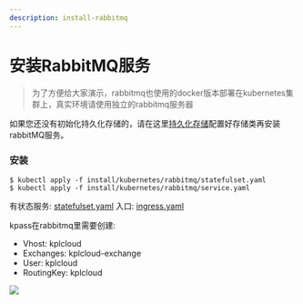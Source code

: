 ```yaml
---
description: install-rabbitmq
---
```


# 安装RabbitMQ服务

> 为了方便给大家演示，rabbitmq也使用的docker版本部署在kubernetes集群上，真实环境请使用独立的rabbitmq服务器

如果您还没有初始化持久化存储的，请在这里[持久化存储](storage.md)配置好存储类再安装rabbitMQ服务。

### 安装

```text
$ kubectl apply -f install/kubernetes/rabbitmq/statefulset.yaml
$ kubectl apply -f install/kubernetes/rabbitmq/service.yaml
```

有状态服务: [statefulset.yaml](https://github.com/kplcloud/kplcloud/tree/master/install/kubernetes/rabbitmq/statefulset.yaml) 入口: [ingress.yaml](https://github.com/kplcloud/kplcloud/tree/master/install/kubernetes/rabbitmq/ingress.yaml)

kpass在rabbitmq里需要创建:

* Vhost: kplcloud
* Exchanges: kplcloud-exchange
* User: kplcloud
* RoutingKey: kplcloud

![](http://source.qiniu.cnd.nsini.com/images/2019/07/96/fe/b6/20190723-82ddfef524db68edb29dc7f4fe5962c7.jpeg?imageView2/2/w/1280/interlace/0/q/100)


